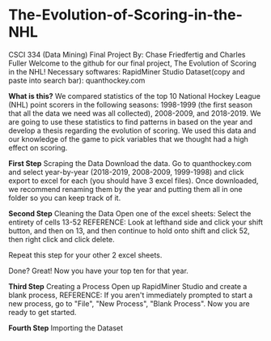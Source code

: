 # The-Evolution-of-Scoring-in-the-NHL
CSCI 334 (Data Mining) Final Project
By: Chase Friedfertig and Charles Fuller
Welcome to the github for our final project, The Evolution of Scoring in the NHL!
Necessary softwares: RapidMiner Studio 
Dataset(copy and paste into search bar): quanthockey.com

**What is this?**
We compared statistics of the top 10 National Hockey League (NHL) point scorers in the following seasons: 1998-1999 (the first season that all the data we need was all collected), 2008-2009, and 2018-2019. We are going to use these statistics to find patterns in based on the year and develop a thesis regarding the evolution of scoring. We used this data and our knowledge of the game to pick variables that we thought had a high effect on scoring.

**First Step** Scraping the Data
Download the data. Go to quanthockey.com and select year-by-year (2018-2019, 2008-2009, 1999-1998) and click export to excel for each (you should have 3 excel files). Once downloaded, we recommend renaming them by the year and putting them all in one folder so you can keep track of it. 

**Second Step** Cleaning the Data
Open one of the excel sheets:
Select the entirety of cells 13-52
  REFERENCE: Look at lefthand side and click your shift button, and then on 13, and then continue to hold onto shift and click 52, then right click and click delete. 
  
Repeat this step for your other 2 excel sheets. 

Done? Great! Now you have your top ten for that year.

**Third Step** Creating a Process
Open up RapidMiner Studio and create a blank process,
REFERENCE: If you aren't immediately prompted to start a new process, go to "File", "New Process", "Blank Process". Now you are ready to get started.

**Fourth Step** Importing the Dataset










